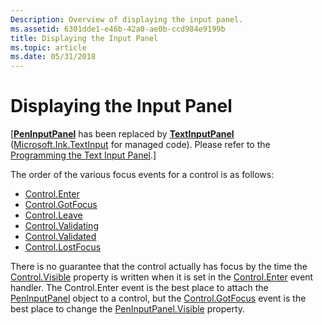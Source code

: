 ```yaml
---
Description: Overview of displaying the input panel.
ms.assetid: 6301dde1-e46b-42a0-ae0b-ccd984e9199b
title: Displaying the Input Panel
ms.topic: article
ms.date: 05/31/2018
---
```


# Displaying the Input Panel

\[[**PenInputPanel**](peninputpanel-class.md) has been replaced by [**TextInputPanel**](/windows/desktop/api/peninputpanel/nn-peninputpanel-itextinputpanel) ([Microsoft.Ink.TextInput](https://msdn.microsoft.com/library/ms581554(v=VS.90).aspx) for managed code). Please refer to the [Programming the Text Input Panel](programming-the-text-input-panel.md).\]

The order of the various focus events for a control is as follows:

-   [Control.Enter](https://msdn.microsoft.com/library/ash3dt4f(v=VS.90).aspx)
-   [Control.GotFocus](https://msdn.microsoft.com/library/t31a9w7d(v=VS.90).aspx)
-   [Control.Leave](https://msdn.microsoft.com/library/5weh0kcx(v=VS.90).aspx)
-   [Control.Validating](https://msdn.microsoft.com/library/35htw7by(v=VS.90).aspx)
-   [Control.Validated](https://msdn.microsoft.com/library/1x7dyebt(v=VS.90).aspx)
-   [Control.LostFocus](https://msdn.microsoft.com/library/98wbb910(v=VS.90).aspx)

There is no guarantee that the control actually has focus by the time the [Control.Visible](https://msdn.microsoft.com/library/3k8kd8ah(v=VS.90).aspx) property is written when it is set in the [Control.Enter](https://msdn.microsoft.com/library/ash3dt4f(v=VS.90).aspx) event handler. The Control.Enter event is the best place to attach the [PenInputPanel](https://msdn.microsoft.com/library/ms583923(v=VS.90).aspx) object to a control, but the [Control.GotFocus](https://msdn.microsoft.com/library/t31a9w7d(v=VS.90).aspx) event is the best place to change the [PenInputPanel.Visible](https://msdn.microsoft.com/library/ms571984(v=VS.90).aspx) property.

 

 



